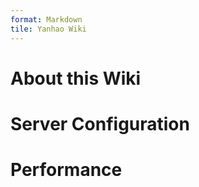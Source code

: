 ```yaml
---
format: Markdown
tile: Yanhao Wiki
---
```


# About this Wiki

# Server Configuration

# Performance